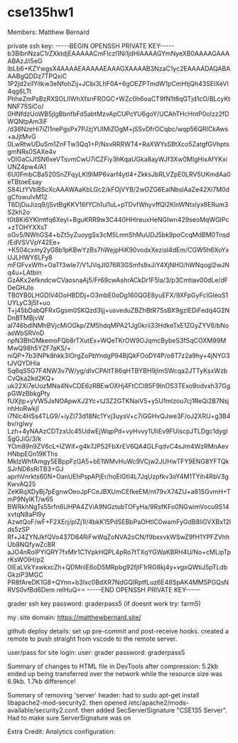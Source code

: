 # cse135hw1

Members: Matthew Bernard

private ssh key: -----BEGIN OPENSSH PRIVATE KEY-----
b3BlbnNzaC1rZXktdjEAAAAACmFlczI1Ni1jdHIAAAAGYmNyeXB0AAAAGAAAABAzJ/i5eG
lbLb6+KZYwgsX4AAAAEAAAAAEAAAGXAAAAB3NzaC1yc2EAAAADAQABAAABgQDDz7TPQxiC
1P2jd2xiIYitkw3eNfohZij+JCbi3LhF0A+6gOEZPTmdW1pCmHtjQh43SElXeVl4qg6LTt
PhheZmPsBzRXSOLIIWhXfsnFROGC+WZc0h6oaCT9fN1t8qGTjd1cO/BLcyKtNNF75SiCo/
0HNfdzUoWB5jlgBbnfbFd5abtMzvApCUPcYU6goY/UCAhTHcHntP0oIzz2fDWQNtpAm3iF
/d36NzeHi7iZl1nePgsPx7PJzjYUIMiZOgM+jSSvDfrOCqbc/wqp56QRICkAws+aJjtMvG
0LwRtwUDuSm1ZnFTw3Qq1+P/NsvRRRWT4+RaXWYsSBtXco5ZatgfGVhptsgmNRs0SAXe4v
vDlGaCiJfSN6xeVTsvmCwU7iCZFiy3hKqaUGka8ayWJf3Xw0MIgHixAfYKxiUNZ4pw4/A1
6U0FmbCBa520SnZFqyLKI9iMP6varf4ytI4+ZkksJbRLVZpE0LRV5UKmdAa0eTBtoeEsay
S84LtYVbBScXcAAAWAaKbLGc2/kFOjVYB/2wOZG6EaINbslAaZe42Xi7M0dgCfowuIvM12
T6DjDuJizq9/jSvtBgKKV16fYCh1ul1uL+pTDvfWhyvffQl2KlnWNtxlyx8ERum3S2kh2o
t0t8Ki6YKlmtfq6Xeyl+BguKRR9w3C440HHlreuxHeNGIwn429seoMqWGIPc+zTOHYXXsT
oGv5/NWhGS4+bZt5yZuoygSx3cM5LnmShMuUDJ5bk9poCcqMdBM0Tnsd/EdVSVVpY42Ee+
+K504cxmy2yG8b1pKBwYzBs7hWejpHiK90vodxXezisl4dEm/CGW5h6XoYxUJLHWY6LFy8
mFGFvxWfh+OaTf3wIe7/V1JVqJI076R3GSmfs9xJiY4XjNHO/hWNqogl2wJNq4u+LAtbin
GzAKx2efkndcwCVaosnaAj5/Fr69cwAshrACkDr1F5la/3/p3Cmtiav00dLe/dFDeGHJIo
TB0YB0LHGDlV4OoHBDDj+O3mbE0oDg160QGE8yuEFX/9XFpGyFcIGIeoS1UYLyC3j5f+uo
T+j45bDabQFRxGgsm0SKQzd3ljj+usveduZBZhBtR7SsBX9gzlEDiFedq4G2NDnBTMBjvW
aI746bdlNMhBVjcMiOGkp/ZM5hdqMPA21Jg0krii33HdkeTxE1ZGyZYV8/bNoasWbSRVnD
npN3BhGMkemoFQb8rTXutEx+WQeTKrOW9OJqmcBybeS3fSqCOXM99MMwQ98h5YZF7aKS/+
niQP+7b3INPk8hkk3IOrgZoPbYndgP94BjQkFOoDY4P/o8T7z2a9hy+4jNYO3tJVQYDHia
Sq6qS5G7F4NW3v7W/yg/dlvCPAltT86qHTBYBH9jImSWcqa2JTTyKsxWzbCvQka2kd2KQ+
uk22Xi7eUozMNa4NvCDE6zRBEwOXHj4FtCCI85F9InOS3TExo9odvxh37GgpGWzBbkgPty
fUXjtp+yVW5JxNOApwXJ2Yc+tJ3Z2GTKNaiV5+y5U1mlzou7cj1ReQi2B7NsjnhHoRwkjI
i7Nlc4HSs4TLG9/+iyZl73d18Nc1Yvj3uysV+c7iGGHvQJwe3F/oJ2XRU+g3B4bv/rglwy
Lzh+4yNAAzCDTzxUc45UdwEjWqpPd+vyHvvy1UIiEv9FUiscpJTLDgc1dygISgGJiG/3/k
YOm89n9ZV6cL+IZWif+g4k7JP52FbXrEV6QA4GLFqdvC4sJm4WzRMnAevHNbpEGn19KThs
MkIzWhfAmgy5EBppFzGA5+bE1WMvHuWc9VCjw2JUHwTFY9ENG8YFTQkSJrND6sRiTB3+GJ
aprhVnrkts60N+OanUEhPspAPjEr/hoElGtI4L7JqUzpfkv3oY4M1TYih4RbV3gKwvAQ25
ZeKRqXDyBj7pEgnwOeoJpFCeJBXUmCEfkeEM/nt79vX74ZU+a81SGvmH+TmP9NylKT/w65
BWRkhNgTs55rfn6UHPA4ZViA9NGztubTOFyHa/9RsfKFo0NGwimVocu9S14xvtqN8aPI9y
AzwtQoF/wF+F2XErj/plZj1I/4bkK15PdSEBbPaOHtlC0wamFyGdB8liGVXBx12lds5zSP
Rf+J4ZYNJkfQVo437D64RiFwWqZoNVA2oCN/f9bxxvkWSwZ9fH1YPFZVhhUb8NQfywZc8R
aJO4nRolPYIQRY7fxMlr1C1VpkHQPL4pRo7tTXqYGWaKBRH4U/No+cMLipTprKsWOIH/p2
0IEaLVkYxwkxcZh+QDMnlE6oD5MRpbg92fjIF1rRG8kj4y+vgxQWtiJ5pTLdbGkziP3MGC
PR8fAreDK1G8+QYnn+b3Ixc0BdXR7NdGQlRptfLuz6E48SpAK4MM5PGQsNRVS0vfBd6Dem
relHuQ==
-----END OPENSSH PRIVATE KEY-----


grader ssh key password: graderpass5 (if doesnt work try: farm5)

my .site domain: https://matthewbernard.site/

github deploy details: set up pre-commit and post-receive hooks. created a remote to push straight from vscode to the remote server.

user/pass for site login: user: grader password: graderpass5

Summary of changes to HTML file in DevTools after compression: 5.2kb ended up being transferred over the network while the resource size was 6.9kb. 1.7kb difference!

Summary of removing 'server' header: had to sudo apt-get install libapache2-mod-security2. then opened /etc/apache2/mods-available/security2.conf. then added SecServerSignature "CSE135 Server". Had to make sure ServerSignature was on

Extra Credit: Analytics configuration:


